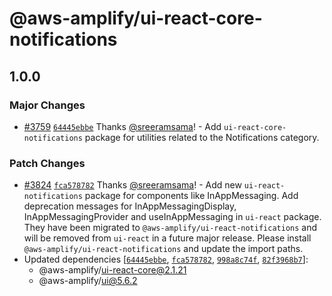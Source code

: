 # @aws-amplify/ui-react-core-notifications

## 1.0.0

### Major Changes

- [#3759](https://github.com/aws-amplify/amplify-ui/pull/3759) [`64445ebbe`](https://github.com/aws-amplify/amplify-ui/commit/64445ebbee4dd6106375e809fb07cd21fdaff346) Thanks [@sreeramsama](https://github.com/sreeramsama)! - Add `ui-react-core-notifications` package for utilities related to the Notifications category.

### Patch Changes

- [#3824](https://github.com/aws-amplify/amplify-ui/pull/3824) [`fca578782`](https://github.com/aws-amplify/amplify-ui/commit/fca57878265e35e48a64993d82fc386a91a62fc7) Thanks [@sreeramsama](https://github.com/sreeramsama)! - Add new `ui-react-notifications` package for components like InAppMessaging.
  Add deprecation messages for InAppMessagingDisplay, InAppMessagingProvider and useInAppMessaging in `ui-react` package. They have been migrated to `@aws-amplify/ui-react-notifications` and will be removed from `ui-react` in a future major release. Please install `@aws-amplify/ui-react-notifications` and update the import paths.
- Updated dependencies [[`64445ebbe`](https://github.com/aws-amplify/amplify-ui/commit/64445ebbee4dd6106375e809fb07cd21fdaff346), [`fca578782`](https://github.com/aws-amplify/amplify-ui/commit/fca57878265e35e48a64993d82fc386a91a62fc7), [`998a8c74f`](https://github.com/aws-amplify/amplify-ui/commit/998a8c74ff42c250d0d028efb20afa2d54528c86), [`82f3968b7`](https://github.com/aws-amplify/amplify-ui/commit/82f3968b7f750f069bda4ad7bfa9c34d7ee6091f)]:
  - @aws-amplify/ui-react-core@2.1.21
  - @aws-amplify/ui@5.6.2
